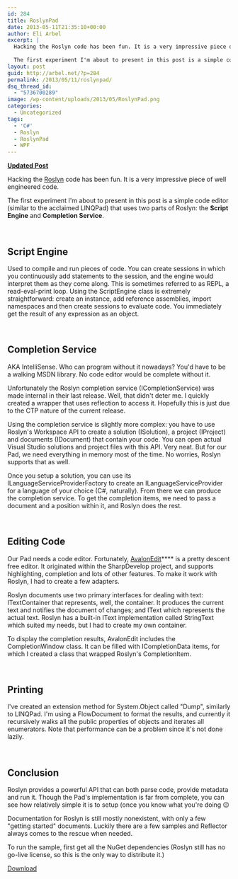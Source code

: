 ```yaml
---
id: 284
title: RoslynPad
date: 2013-05-11T21:35:10+00:00
author: Eli Arbel
excerpt: |
  Hacking the Roslyn code has been fun. It is a very impressive piece of well engineered code.
  
  The first experiment I'm about to present in this post is a simple code editor (similar to the acclaimed LINQPad) that uses two parts of Roslyn: the Script Engine and Completion Service.
layout: post
guid: http://arbel.net/?p=284
permalink: /2013/05/11/roslynpad/
dsq_thread_id:
  - "5736700289"
image: /wp-content/uploads/2013/05/RoslynPad.png
categories:
  - Uncategorized
tags:
  - 'C#'
  - Roslyn
  - RoslynPad
  - WPF
---
```

**[Updated Post](https://arbel.net/2016/02/22/roslynpad-01/)**

Hacking the [Roslyn](http://msdn.microsoft.com/en-us/vstudio/roslyn.aspx) code has been fun. It is a very impressive piece of well engineered code.

The first experiment I'm about to present in this post is a simple code editor (similar to the acclaimed LINQPad) that uses two parts of Roslyn: the **Script Engine** and **Completion Service**.

&nbsp;

## Script Engine

Used to compile and run pieces of code. You can create sessions in which you continuously add statements to the session, and the engine would interpret them as they come along. This is sometimes referred to as REPL, a read-eval-print loop. Using the ScriptEngine class is extremely straightforward: create an instance, add reference assemblies, import namespaces and then create sessions to evaluate code. You immediately get the result of any expression as an object.

&nbsp;

## Completion Service

AKA IntelliSense. Who can program without it nowadays? You'd have to be a walking MSDN library. No code editor would be complete without it.

Unfortunately the Roslyn completion service (ICompletionService) was made internal in their last release. Well, that didn't deter me. I quickly created a wrapper that uses reflection to access it. Hopefully this is just due to the CTP nature of the current release.

Using the completion service is slightly more complex: you have to use Roslyn's Workspace API to create a solution (ISolution), a project (IProject) and documents (IDocument) that contain your code. You can open actual Visual Studio solutions and project files with this API. Very neat. But for our Pad, we need everything in memory most of the time. No worries, Roslyn supports that as well.

Once you setup a solution, you can use its ILanguageServiceProviderFactory to create an ILanguageServiceProvider for a language of your choice (C#, naturally). From there we can produce the completion service. To get the completion items, we need to pass a document and a position within it, and Roslyn does the rest.

&nbsp;

## Editing Code

Our Pad needs a code editor. Fortunately, [AvalonEdit](https://github.com/icsharpcode/SharpDevelop/wiki/AvalonEdit)**** is a pretty descent free editor. It originated within the SharpDevelop project, and supports highlighting, completion and lots of other features. To make it work with Roslyn, I had to create a few adapters.

Roslyn documents use two primary interfaces for dealing with text: ITextContainer that represents, well, the container. It produces the current text and notifies the document of changes; and IText which represents the actual text. Roslyn has a built-in IText implementation called StringText which suited my needs, but I had to create my own container.

To display the completion results, AvalonEdit includes the CompletionWindow class. It can be filled with ICompletionData items, for which I created a class that wrapped Roslyn's CompletionItem.

&nbsp;

## Printing

I've created an extension method for System.Object called "Dump", similarly to LINQPad. I'm using a FlowDocument to format the results, and currently it recursively walks all the public properties of objects and iterates all enumerators. Note that performance can be a problem since it's not done lazily.

&nbsp;

## Conclusion

Roslyn provides a powerful API that can both parse code, provide metadata and run it. Though the Pad's implementation is far from complete, you can see how relatively simple it is to setup (once you know what you're doing 😉

Documentation for Roslyn is still mostly nonexistent, with only a few "getting started" documents. Luckily there are a few samples and Reflector always comes to the rescue when needed.

To run the sample, first get all the NuGet dependencies (Roslyn still has no go-live license, so this is the only way to distribute it.)

[Download](https://arbel.net/wp-content/uploads/2013/05/RoslynPad.zip)